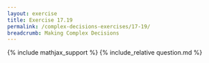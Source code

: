 ```yaml
---
layout: exercise
title: Exercise 17.19
permalink: /complex-decisions-exercises/17-19/
breadcrumb: Making Complex Decisions
---
```


{% include mathjax_support %}
{% include_relative question.md %}
